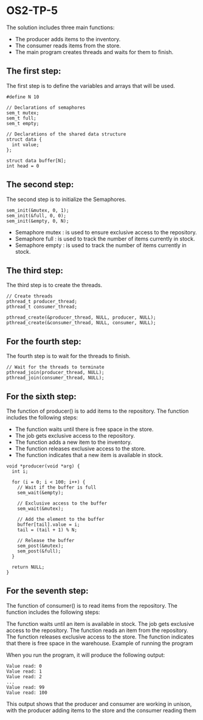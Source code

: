 # OS2-TP-5


The solution includes three main functions:

- The producer adds items to the inventory.
- The consumer reads items from the store.
- The main program creates threads and waits for them to finish.


## The first step:

The first step is to define the variables and arrays that will be used.

```    
#define N 10

// Declarations of semaphores
sem_t mutex;
sem_t full;
sem_t empty;

// Declarations of the shared data structure
struct data {
  int value;
};

struct data buffer[N];
int head = 0
```

## The second step:

The second step is to initialize the Semaphores.
``` 
sem_init(&mutex, 0, 1);
sem_init(&full, 0, 0);
sem_init(&empty, 0, N);

```

- Semaphore mutex : is used to ensure exclusive access to the repository.
- Semaphore full : is used to track the number of items currently in stock.
- Semaphore empty : is used to track the number of items currently in stock.


## The third step:

The third step is to create the threads.

```
// Create threads
pthread_t producer_thread;
pthread_t consumer_thread;

pthread_create(&producer_thread, NULL, producer, NULL);
pthread_create(&consumer_thread, NULL, consumer, NULL);

```
## For the fourth step:

The fourth step is to wait for the threads to finish.

```
// Wait for the threads to terminate
pthread_join(producer_thread, NULL);
pthread_join(consumer_thread, NULL);

```

## For the sixth step:
The function of producer() is to add items to the repository. The function includes the following steps:

- The function waits until there is free space in the store.
- The job gets exclusive access to the repository.
- The function adds a new item to the inventory.
- The function releases exclusive access to the store.
- The function indicates that a new item is available in stock.

```
void *producer(void *arg) {
  int i;

  for (i = 0; i < 100; i++) {
    // Wait if the buffer is full
    sem_wait(&empty);

    // Exclusive access to the buffer
    sem_wait(&mutex);

    // Add the element to the buffer
    buffer[tail].value = i;
    tail = (tail + 1) % N;

    // Release the buffer
    sem_post(&mutex);
    sem_post(&full);
  }

  return NULL;
}

```


## For the seventh step:

The function of consumer() is to read items from the repository. The function includes the following steps:

The function waits until an item is available in stock.
The job gets exclusive access to the repository.
The function reads an item from the repository.
The function releases exclusive access to the store.
The function indicates that there is free space in the warehouse.
Example of running the program

When you run the program, it will produce the following output:

```
Value read: 0
Value read: 1
Value read: 2
...
Value read: 99
Value read: 100
```



This output shows that the producer and consumer are working in unison, with the producer adding items to the store and the consumer reading them



